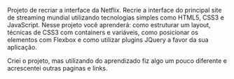 Projeto de recriar a interface da Netflix. Recrie a interface do principal site de streaming mundial utilizando tecnologias simples como HTML5, CSS3 e JavaScript. 
Nesse projeto você aprenderá: como estruturar um layout, técnicas de CSS3 com containers e variáveis, como posicionar os elementos com Flexbox e como utilizar plugins JQuery a favor da sua aplicação. 

Criei o projeto, mas utilizando do aprendizado fiz algo um pouco diferente e acrescentei outras paginas e links.

